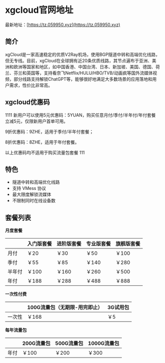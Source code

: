 # xgcloud官网地址

最新地址：[https://tz.059950.xyz](https://tz.059950.xyz)

## 简介

xgCloud是一家高速稳定的优质V2Ray机场，使用BGP隧道中转和高端优化线路，但无专线。目前，xgCloud在全球拥有近20条优质线路，其节点遍布于亚洲、美洲和欧洲等国家和地区，如中国香港、中国台湾、日本、新加坡、美国、德国、荷兰、芬兰和英国等，支持看奈飞Netflix/HULU/HBO/TVB/动画疯等国外流媒体视频，部分线路支持解锁ChatGPT等，能够很好地满足大多数场景的应用落地和用户需求，性价比非常高。

## xgcloud优惠码
1111
新用户可以使用5元优惠码：5YUAN，购买任意月付/季付/半年付/年付套餐立减5元，仅限新用户首单可用。

9折优惠码：9ZHE，适用于季付/半年付套餐；

8折优惠码：8ZHE，适用于年付套餐。

以上优惠码均不适用于购买流量包套餐
111
## 特色

* 隧道中转和高端优化线路
* 支持 VMess 协议
* 最大限度解锁流媒体
* 不限制同时在线设备数

## 套餐列表

**月度套餐**

||入门版套餐|进阶版套餐|专业版套餐|旗舰版套餐|
|----|----|----|----|----|
|月付|￥20|￥30|￥50|￥100|
|季付|￥55|￥85|￥140|￥280|
|半年付|￥100|￥160|￥260|￥500|
|年付|￥188|￥288|￥488|￥888|

**一次性付费**

||100G流量包（无期限-用完即止）|3G试用包|
|----|----|----|
|一次性|￥168|￥5|

**每年流量包**

||200G流量包|500G流量包|1000G流量包|
|----|----|----|----|
|年付|￥100|￥200|￥300|
